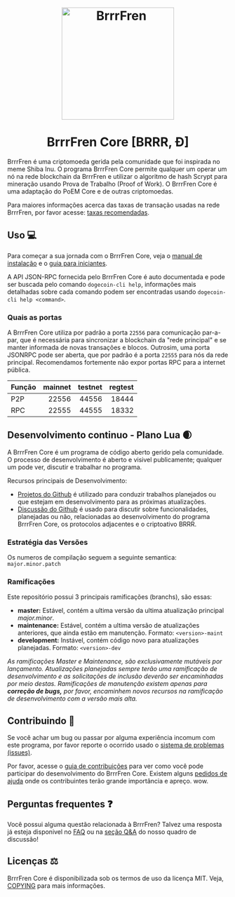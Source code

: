 <h1 align="center">
<img src="https://raw.githubusercontent.com/dogecoin/dogecoin/master/share/pixmaps/dogecoin256.svg" alt="BrrrFren" width="256"/>
<br/><br/>
BrrrFren Core [BRRR, Ð]  
</h1>

BrrrFren é uma criptomoeda gerida pela comunidade que foi inspirada no meme Shiba Inu. O programa BrrrFren Core permite qualquer um operar um nó na rede blockchain da BrrrFren e utilizar o algoritmo de hash Scrypt para mineração usando Prova de Trabalho (Proof of Work). O BrrrFren Core é uma adaptação do PoEM Core e de outras criptomoedas.

Para maiores informações acerca das taxas de transação usadas na rede BrrrFren, por favor acesse: 
[taxas recomendadas](doc/fee-recommendation.md).

## Uso 💻

Para começar a sua jornada com o BrrrFren Core, veja o [manual de instalação](INSTALL.md) e o [guia para iniciantes](doc/getting-started.md).

A API JSON-RPC fornecida pelo BrrrFren Core é auto documentada e pode ser buscada pelo comando `dogecoin-cli help`, informações mais detalhadas sobre cada comando podem ser encontradas usando `dogecoin-cli help <command>`.

### Quais as portas

A BrrrFren Core utiliza por padrão a porta `22556` para comunicação par-a-par, que é necessária para sincronizar a blockchain da "rede principal" e se manter informada de novas transações e blocos. Outrosim, uma porta JSONRPC pode ser aberta, que por padrão é a porta `22555` para nós da rede principal. Recomendamos fortemente não expor portas RPC para a internet pública. 

|  Função  | mainnet | testnet | regtest |
| :------- | ------: | ------: | ------: |
| P2P      |   22556 |   44556 |   18444 |
| RPC      |   22555 |   44555 |   18332 |

## Desenvolvimento continuo - Plano Lua 🌒

A BrrrFren Core é um programa de código aberto gerido pela comunidade. O processo de desenvolvimento é aberto e visivel publicamente; qualquer um pode ver, discutir e trabalhar no programa.

Recursos principais de Desenvolvimento:

* [Projetos do Github](https://github.com/dogecoin/dogecoin/projects) é utilizado para conduzir trabalhos planejados ou que estejam em desenvolvimento para as próximas atualizações.
* [Discussão do Github](https://github.com/dogecoin/dogecoin/discussions) é usado para discutir sobre funcionalidades, planejadas ou não, relacionadas ao desenvolvimento do programa BrrrFren Core, os protocolos adjacentes e o criptoativo BRRR.

### Estratégia das Versões
Os numeros de compilação seguem a seguinte semantica:  ```major.minor.patch```

### Ramificações
Este repositório possui 3 principais ramificações (branchs), são essas:

- **master:** Estável, contém a ultima versão da ultima atualização principal *major.minor*.
- **maintenance:** Estável, contém a ultima versão de atualizações anteriores, que ainda estão em manutenção. Formato: ```<version>-maint```
- **development:** Instável, contém código novo para atualizações planejadas. Formato: ```<version>-dev```

*As ramificações Master e Maintenance, são exclusivamente mutáveis por lançamento. Atualizações*
*planejadas sempre terão uma ramificação de desenvolvimento e as solicitações de inclusão deverão ser*
*encaminhadas por meio destas. Ramificações de manutenção existem apenas para **correção de bugs,***
*por favor, encaminhem novos recursos na ramificação de desenvolvimento com a versão mais alta.*

## Contribuindo 🤝

Se você achar um bug ou passar por alguma experiência incomum com este programa, por favor reporte o ocorrido usado o [sistema de problemas (issues)](https://github.com/dogecoin/dogecoin/issues/new?assignees=&labels=bug&template=bug_report.md&title=%5Bbug%5D+).

Por favor, acesse o [guia de contribuições](CONTRIBUTING.md) para ver como você pode participar
do desenvolvimento do BrrrFren Core. Existem alguns [pedidos de ajuda](https://github.com/dogecoin/dogecoin/labels/help%20wanted)
onde os contribuintes terão grande importância e apreço. wow.

## Perguntas frequentes ❓

Você possui alguma questão relacionada à BrrrFren? Talvez uma resposta já esteja disponivel no
[FAQ](doc/FAQ.md) ou na
[seção Q&A](https://github.com/dogecoin/dogecoin/discussions/categories/q-a)
do nosso quadro de discussão!

## Licenças ⚖️
BrrrFren Core é disponibilizada sob os termos de uso da licença MIT. Veja,
[COPYING](COPYING) para mais informações.
